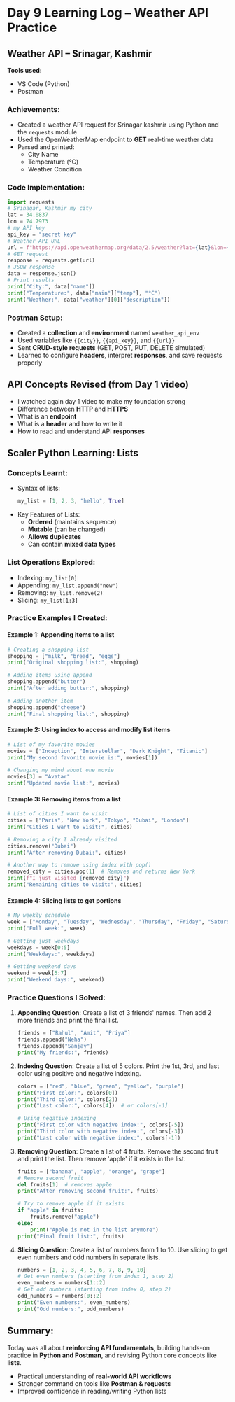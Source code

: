 # Day 9 Learning Log –  Weather API Practice

## Weather API – Srinagar, Kashmir

**Tools used:**
* VS Code (Python)
* Postman

### Achievements:
* Created a weather API request for Srinagar kashmir using Python and the `requests` module
* Used the OpenWeatherMap endpoint to **GET** real-time weather data
* Parsed and printed:
   * City Name
   * Temperature (°C)
   * Weather Condition

### Code Implementation:

```python
import requests
# Srinagar, Kashmir my city
lat = 34.0837
lon = 74.7973
# my API key
api_key = "secret key"
# Weather API URL
url = f"https://api.openweathermap.org/data/2.5/weather?lat={lat}&lon={lon}&appid={api_key}&units=metric"
# GET request
response = requests.get(url)
# JSON response
data = response.json()
# Print results
print("City:", data["name"])
print("Temperature:", data["main"]["temp"], "°C")
print("Weather:", data["weather"][0]["description"])
```

### Postman Setup:
* Created a **collection** and **environment** named `weather_api_env`
* Used variables like `{{city}}`, `{{api_key}}`, and `{{url}}`
* Sent **CRUD-style requests** (GET, POST, PUT, DELETE simulated)
* Learned to configure **headers**, interpret **responses**, and save requests properly

## API Concepts Revised (from Day 1 video)
* I watched again day 1 video to make my foundation strong
* Difference between **HTTP** and **HTTPS**
* What is an **endpoint**
* What is a **header** and how to write it
* How to read and understand API **responses**
  

## Scaler Python Learning: Lists

### Concepts Learnt:
* Syntax of lists:
  ```python
  my_list = [1, 2, 3, "hello", True]
  ```
* Key Features of Lists:
   * **Ordered** (maintains sequence)
   * **Mutable** (can be changed)
   * **Allows duplicates**
   * Can contain **mixed data types**

### List Operations Explored:
* Indexing: `my_list[0]`
* Appending: `my_list.append("new")`
* Removing: `my_list.remove(2)`
* Slicing: `my_list[1:3]`

### Practice Examples I Created:

#### Example 1: Appending items to a list
```python
# Creating a shopping list
shopping = ["milk", "bread", "eggs"]
print("Original shopping list:", shopping)

# Adding items using append
shopping.append("butter")
print("After adding butter:", shopping)

# Adding another item
shopping.append("cheese")
print("Final shopping list:", shopping)
```

#### Example 2: Using index to access and modify list items
```python
# List of my favorite movies
movies = ["Inception", "Interstellar", "Dark Knight", "Titanic"]
print("My second favorite movie is:", movies[1])

# Changing my mind about one movie
movies[3] = "Avatar"
print("Updated movie list:", movies)
```

#### Example 3: Removing items from a list
```python
# List of cities I want to visit
cities = ["Paris", "New York", "Tokyo", "Dubai", "London"]
print("Cities I want to visit:", cities)

# Removing a city I already visited
cities.remove("Dubai")
print("After removing Dubai:", cities)

# Another way to remove using index with pop()
removed_city = cities.pop(1)  # Removes and returns New York
print(f"I just visited {removed_city}")
print("Remaining cities to visit:", cities)
```

#### Example 4: Slicing lists to get portions
```python
# My weekly schedule
week = ["Monday", "Tuesday", "Wednesday", "Thursday", "Friday", "Saturday", "Sunday"]
print("Full week:", week)

# Getting just weekdays
weekdays = week[0:5] 
print("Weekdays:", weekdays)

# Getting weekend days
weekend = week[5:7]  
print("Weekend days:", weekend)
```

### Practice Questions I Solved:

1. **Appending Question**: Create a list of 3 friends' names. Then add 2 more friends and print the final list.
   ```python
   friends = ["Rahul", "Amit", "Priya"]
   friends.append("Neha")
   friends.append("Sanjay")
   print("My friends:", friends)
   ```

2. **Indexing Question**: Create a list of 5 colors. Print the 1st, 3rd, and last color using positive and negative indexing.
   ```python
   colors = ["red", "blue", "green", "yellow", "purple"]
   print("First color:", colors[0])
   print("Third color:", colors[2])
   print("Last color:", colors[4])  # or colors[-1]
   
   # Using negative indexing
   print("First color with negative index:", colors[-5])
   print("Third color with negative index:", colors[-3])
   print("Last color with negative index:", colors[-1])
   ```

3. **Removing Question**: Create a list of 4 fruits. Remove the second fruit and print the list. Then remove 'apple' if it exists in the list.
   ```python
   fruits = ["banana", "apple", "orange", "grape"]
   # Remove second fruit
   del fruits[1]  # removes apple
   print("After removing second fruit:", fruits)
   
   # Try to remove apple if it exists
   if "apple" in fruits:
       fruits.remove("apple")
   else:
       print("Apple is not in the list anymore")
   print("Final fruit list:", fruits)
   ```

4. **Slicing Question**: Create a list of numbers from 1 to 10. Use slicing to get even numbers and odd numbers in separate lists.
   ```python
   numbers = [1, 2, 3, 4, 5, 6, 7, 8, 9, 10]
   # Get even numbers (starting from index 1, step 2)
   even_numbers = numbers[1::2]
   # Get odd numbers (starting from index 0, step 2)
   odd_numbers = numbers[0::2]
   print("Even numbers:", even_numbers)
   print("Odd numbers:", odd_numbers)
   ```

## Summary:
Today was all about **reinforcing API fundamentals**, building hands-on practice in **Python and Postman**, and revising Python core concepts like **lists**.

* Practical understanding of **real-world API workflows**
* Stronger command on tools like **Postman & requests**
* Improved confidence in reading/writing Python lists
